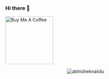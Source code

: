 ### Hi there 👋


<a href="https://www.buymeacoffee.com/madushankaD" target="_blank"><img src="https://cdn.buymeacoffee.com/buttons/v2/default-red.png" alt="Buy Me A Coffee" width="150" ></a>


<!--
**ShanSMO/ShanSMO** is a ✨ _special_ ✨ repository because its `README.md` (this file) appears on your GitHub profile.

Here are some ideas to get you started:

- 🔭 I’m currently working on ...
- 🌱 I’m currently learning ...
- 👯 I’m looking to collaborate on ...
- 🤔 I’m looking for help with ...
- 💬 Ask me about ...
- 📫 How to reach me: ...
- 😄 Pronouns: ...
- ⚡ Fun fact: ...
-->

<p align="center"> <img src="https://github-readme-stats.vercel.app/api?username=ShanSMO&show_icons=true&theme=gotham" alt="abhisheknaiidu" />

